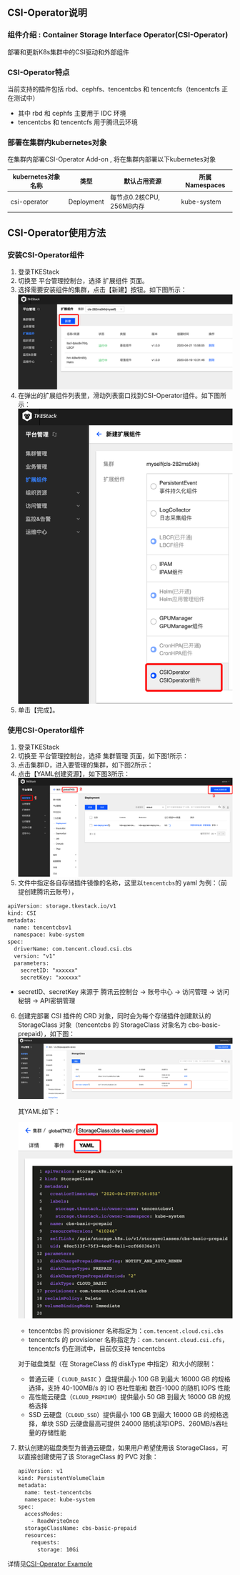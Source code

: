 ## CSI-Operator说明

### 组件介绍 : Container Storage Interface Operator(CSI-Operator)

部署和更新K8s集群中的CSI驱动和外部组件


### CSI-Operator特点

当前支持的插件包括 rbd、cephfs、tencentcbs 和 tencentcfs（tencentcfs 正在测试中）
* 其中 rbd 和 cephfs 主要用于 IDC 环境
* tencentcbs 和 tencentcfs 用于腾讯云环境


### 部署在集群内kubernetes对象

在集群内部署CSI-Operator Add-on , 将在集群内部署以下kubernetes对象

| kubernetes对象名称 | 类型 | 默认占用资源 | 所属Namespaces |
| ----------------- | --- | ---------- | ------------- |
| csi-operator |Deployment |每节点0.2核CPU, 256MB内存|kube-system|

## CSI-Operator使用方法

### 安装CSI-Operator组件

1. 登录TKEStack
2. 切换至 平台管理控制台，选择 扩展组件 页面。
3. 选择需要安装组件的集群，点击【新建】按钮。如下图所示：
![新建组件](images/新建扩展组件.png)
4. 在弹出的扩展组件列表里，滑动列表窗口找到CSI-Operator组件。如下图所示：
![CronHPA组件](images/CSI-Operator.png)
5. 单击【完成】。

### 使用CSI-Operator组件
1. 登录TKEStack
2. 切换至 平台管理控制台，选择 集群管理 页面，如下图1所示：
3. 点击集群ID，进入要管理的集群，如下图2所示：
4. 点击【YAML创建资源】，如下图3所示：![CSI创建](images/CSI创建.png)
5. 文件中指定各自存储插件镜像的名称，这里以`tencentcbs`的 yaml 为例：（前提创建腾讯云账号），
```
apiVersion: storage.tkestack.io/v1
kind: CSI
metadata:
  name: tencentcbsv1
  namespace: kube-system
spec:
  driverName: com.tencent.cloud.csi.cbs
  version: "v1"
  parameters:
    secretID: "xxxxxx"
    secretKey: "xxxxxx"
```
   * secretID、secretKey 来源于 腾讯云控制台 -> 账号中心 -> 访问管理 -> 访问秘钥 -> API密钥管理
6. 创建完部署 CSI 插件的 CRD 对象，同时会为每个存储插件创建默认的 StorageClass 对象（tencentcbs 的 StorageClass 对象名为 cbs-basic-prepaid），如下图：![storageclass](images/storageclass.png)

   其YAML如下：

   ![csi-yaml](images/csi-yaml.png)

   - tencentcbs 的 provisioner 名称指定为：`com.tencent.cloud.csi.cbs`
   - tencentcfs 的 provisioner 名称指定为：`com.tencent.cloud.csi.cfs`，tencentcfs 仍在测试中，目前仅支持 tencentcbs

   对于磁盘类型（在 StorageClass 的 diskType 中指定）和大小的限制：

   * 普通云硬（ `CLOUD_BASIC` ）盘提供最小 100 GB 到最大 16000 GB 的规格选择，支持 40-100MB/s 的 IO 吞吐性能和 数百-1000 的随机 IOPS 性能
   * 高性能云硬盘（`CLOUD_PREMIUM`）提供最小 50 GB 到最大 16000 GB 的规格选择
   * SSD 云硬盘（`CLOUD_SSD`）提供最小 100 GB 到最大 16000 GB 的规格选择，单块 SSD 云硬盘最高可提供 24000 随机读写IOPS、260MB/s吞吐量的存储性能

7. 默认创建的磁盘类型为普通云硬盘，如果用户希望使用该 StorageClass，可以直接创建使用了该 StorageClass 的 PVC 对象：

   ```shell
   apiVersion: v1
   kind: PersistentVolumeClaim
   metadata:
     name: test-tencentcbs
     namespace: kube-system
   spec:
     accessModes:
       - ReadWriteOnce
     storageClassName: cbs-basic-prepaid
     resources:
       requests:
         storage: 10Gi
   ```

   


详情见[CSI-Operator Example](https://github.com/tkestack/csi-operator/blob/master/examples)


